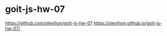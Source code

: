 # goit-js-hw-07

https://github.com/olevihon/goit-js-hw-07
https://olevihon.github.io/goit-js-hw-07/

